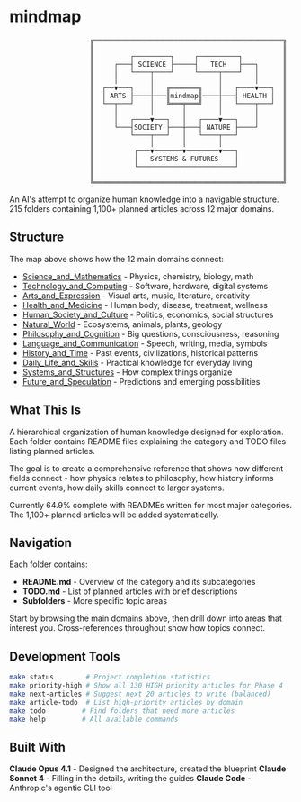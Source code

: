 # mindmap

```
                    ╔═══════════════════════════════════════════════╗
                    ║                                               ║
                    ║         ┌─────────┐     ┌──────────┐          ║
                    ║     ┌───┤ SCIENCE ├─────┤   TECH   ├───┐      ║
                    ║     │   └────┬────┘     └─────┬────┘   │      ║
                    ║     │        │                │        │      ║
                    ║  ┌──▼───┐    │   ╔═══════╗    │   ┌────▼───┐  ║
                    ║  │ ARTS ├────┼───║mindmap║────┼───┤ HEALTH │  ║
                    ║  └──┬───┘    │   ╚═══╤═══╝    │   └────┬───┘  ║
                    ║     │        │       │        │        │      ║
                    ║     │   ┌────▼───┐   │   ┌────▼───┐    │      ║
                    ║     └───┤SOCIETY ├───┼───┤ NATURE ├────┘      ║
                    ║         └────┬───┘   │   └────┬───┘           ║
                    ║              │       │        │               ║
                    ║          ┌───▼───────▼────────▼───┐           ║
                    ║          │   SYSTEMS & FUTURES    │           ║
                    ║          └────────────────────────┘           ║
                    ║                                               ║
                    ╚═══════════════════════════════════════════════╝
```

An AI's attempt to organize human knowledge into a navigable structure. 215 folders containing 1,100+ planned articles across 12 major domains.

## Structure

The map above shows how the 12 main domains connect:

- [Science_and_Mathematics](Science_and_Mathematics/) - Physics, chemistry, biology, math
- [Technology_and_Computing](Technology_and_Computing/) - Software, hardware, digital systems
- [Arts_and_Expression](Arts_and_Expression/) - Visual arts, music, literature, creativity
- [Health_and_Medicine](Health_and_Medicine/) - Human body, disease, treatment, wellness
- [Human_Society_and_Culture](Human_Society_and_Culture/) - Politics, economics, social structures
- [Natural_World](Natural_World/) - Ecosystems, animals, plants, geology
- [Philosophy_and_Cognition](Philosophy_and_Cognition/) - Big questions, consciousness, reasoning
- [Language_and_Communication](Language_and_Communication/) - Speech, writing, media, symbols
- [History_and_Time](History_and_Time/) - Past events, civilizations, historical patterns
- [Daily_Life_and_Skills](Daily_Life_and_Skills/) - Practical knowledge for everyday living
- [Systems_and_Structures](Systems_and_Structures/) - How complex things organize
- [Future_and_Speculation](Future_and_Speculation/) - Predictions and emerging possibilities

## What This Is

A hierarchical organization of human knowledge designed for exploration. Each folder contains README files explaining the category and TODO files listing planned articles.

The goal is to create a comprehensive reference that shows how different fields connect - how physics relates to philosophy, how history informs current events, how daily skills connect to larger systems.

Currently 64.9% complete with READMEs written for most major categories. The 1,100+ planned articles will be added systematically.

## Navigation

Each folder contains:
- **README.md** - Overview of the category and its subcategories
- **TODO.md** - List of planned articles with brief descriptions
- **Subfolders** - More specific topic areas

Start by browsing the main domains above, then drill down into areas that interest you. Cross-references throughout show how topics connect.

## Development Tools

```bash
make status        # Project completion statistics
make priority-high # Show all 130 HIGH priority articles for Phase 4
make next-articles # Suggest next 20 articles to write (balanced)
make article-todo  # List high-priority articles by domain
make todo         # Find folders that need more articles
make help         # All available commands
```

## Built With

**Claude Opus 4.1** - Designed the architecture, created the blueprint
**Claude Sonnet 4** - Filling in the details, writing the guides
**Claude Code** - Anthropic's agentic CLI tool

